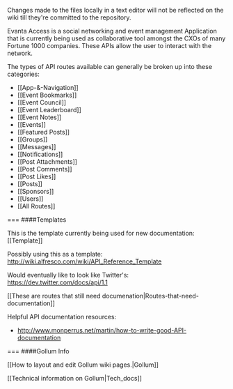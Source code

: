 <!-- --- title: Evanta Access API Documentation -->

Changes made to the files locally in a text editor will not be reflected on the wiki till they're committed to the repository.

Evanta Access is a social networking and event management Application that is currently being used as  collaborative tool amongst the CXOs of many Fortune 1000 companies. These APIs allow the user to interact with the network.

The types of API routes available can generally be broken up into these categories:

* [[App-&-Navigation]]
* [[Event Bookmarks]]
* [[Event Council]]
* [[Event Leaderboard]]
* [[Event Notes]]
* [[Events]]
* [[Featured Posts]]
* [[Groups]]
* [[Messages]]
* [[Notifications]]
* [[Post Attachments]]
* [[Post Comments]]
* [[Post Likes]]
* [[Posts]]
* [[Sponsors]]
* [[Users]]
* [[All Routes]]

===
####Templates

This is the template currently being used for new documentation: [[Template]]

Possibly using this as a template: http://wiki.alfresco.com/wiki/API_Reference_Template

Would eventually like to look like Twitter's: https://dev.twitter.com/docs/api/1.1

[[These are routes that still need documenation|Routes-that-need-documentation]]

Helpful API documentation resources:

* http://www.monperrus.net/martin/how-to-write-good-API-documentation

===
####Gollum Info

[[How to layout and edit Gollum wiki pages.|Gollum]]

[[Technical information on Gollum|Tech_docs]]
